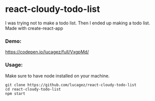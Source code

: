 # react-cloudy-todo-list

I was trying not to make a todo list. Then I ended up making a todo list.
Made with create-react-app

### Demo: 
https://codepen.io/lucagez/full/VxgpMd/

### Usage:

Make sure to have node installed on your machine.
```
git clone https://github.com/lucagez/react-cloudy-todo-list
cd react-cloudy-todo-list
npm start

```

